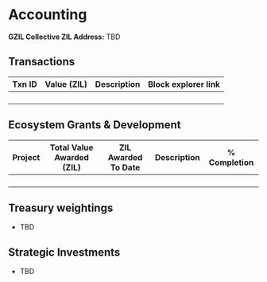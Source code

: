 # Accounting

**GZIL Collective ZIL Address:** TBD


## Transactions

| Txn ID | Value (ZIL) | Description | Block explorer link |
| --- | --- | --- | --- |
|  |  |  |  |
|  |  |  |  |
|  |  |  |  |
|  |  |  |  |

## Ecosystem Grants & Development

| Project | Total Value Awarded (ZIL) | ZIL Awarded To Date | Description | % Completion |
| --- | --- | --- | --- | --- |
|  |  |  |  |  |
|  |  |  |  |  |
|  |  |  |  |  |
|  |  |  |  |  |

## Treasury weightings
- TBD

## Strategic Investments
- TBD
